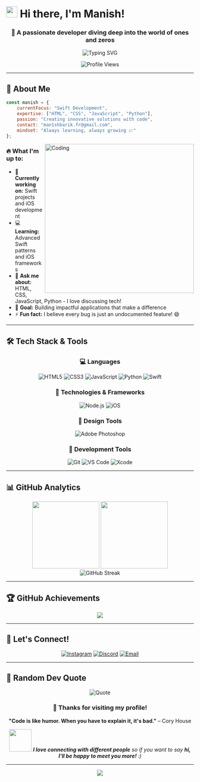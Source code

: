 # <img src="https://raw.githubusercontent.com/MartinHeinz/MartinHeinz/master/wave.gif" width="30px" height="30px" /> Hi there, I'm Manish!

<div align="center">
  
### 🚀 A passionate developer diving deep into the world of ones and zeros

<img src="https://readme-typing-svg.herokuapp.com?font=Fira+Code&size=22&duration=3000&pause=1000&color=36BCF7&center=true&vCenter=true&width=600&lines=Full+Stack+Developer;Swift+Enthusiast;Always+Learning+New+Technologies;Building+Amazing+Digital+Experiences" alt="Typing SVG" />

![Profile Views](https://komarev.com/ghpvc/?username=man1sh28&label=Profile%20views&color=brightgreen&style=for-the-badge)

</div>

---

## 🎯 About Me

```javascript
const manish = {
    currentFocus: "Swift Development",
    expertise: ["HTML", "CSS", "JavaScript", "Python"],
    passion: "Creating innovative solutions with code",
    contact: "man1shbarik.fr@gmail.com",
    mindset: "Always learning, always growing 📈"
};
```

<img align="right" alt="Coding" width="400" src="https://cdn.dribbble.com/users/1162077/screenshots/3848914/programmer.gif">

### 🔥 What I'm up to:
- 🔭 **Currently working on:** Swift projects and iOS development
- 💻 **Learning:** Advanced Swift patterns and iOS frameworks
- 💬 **Ask me about:** HTML, CSS, JavaScript, Python - I love discussing tech!
- 🎯 **Goal:** Building impactful applications that make a difference
- ⚡ **Fun fact:** I believe every bug is just an undocumented feature! 😄

---

## 🛠️ Tech Stack & Tools

<div align="center">

### 💻 Languages
![HTML5](https://img.shields.io/badge/HTML5-E34F26?style=for-the-badge&logo=html5&logoColor=white)
![CSS3](https://img.shields.io/badge/CSS3-1572B6?style=for-the-badge&logo=css3&logoColor=white)
![JavaScript](https://img.shields.io/badge/JavaScript-F7DF1E?style=for-the-badge&logo=javascript&logoColor=black)
![Python](https://img.shields.io/badge/Python-3776AB?style=for-the-badge&logo=python&logoColor=white)
![Swift](https://img.shields.io/badge/Swift-FA7343?style=for-the-badge&logo=swift&logoColor=white)

### 🚀 Technologies & Frameworks
![Node.js](https://img.shields.io/badge/Node.js-43853D?style=for-the-badge&logo=node.js&logoColor=white)
![iOS](https://img.shields.io/badge/iOS-000000?style=for-the-badge&logo=ios&logoColor=white)

### 🎨 Design Tools
![Adobe Photoshop](https://img.shields.io/badge/Adobe%20Photoshop-31A8FF?style=for-the-badge&logo=Adobe%20Photoshop&logoColor=white)

### 🔧 Development Tools
![Git](https://img.shields.io/badge/Git-F05032?style=for-the-badge&logo=git&logoColor=white)
![VS Code](https://img.shields.io/badge/VS%20Code-007ACC?style=for-the-badge&logo=visual-studio-code&logoColor=white)
![Xcode](https://img.shields.io/badge/Xcode-1575F9?style=for-the-badge&logo=xcode&logoColor=white)

</div>

---

## 📊 GitHub Analytics

<div align="center">
  <img height="180em" src="https://github-readme-stats.vercel.app/api?username=man1sh&show_icons=true&theme=tokyonight&include_all_commits=true&count_private=true"/>
  <img height="180em" src="https://github-readme-stats.vercel.app/api/top-langs/?username=man1sh&layout=compact&langs_count=8&theme=tokyonight"/>
</div>

<div align="center">
  <img src="https://github-readme-streak-stats.herokuapp.com/?user=man1sh&theme=tokyonight" alt="GitHub Streak" />
</div>



---

## 🏆 GitHub Achievements

<div align="center">
  <img src="https://github-profile-trophy.vercel.app/?username=man1sh&theme=tokyonight&no-frame=true&no-bg=false&margin-w=4&row=2&column=4" />
</div>

---

## 🤝 Let's Connect!

<div align="center">

[![Instagram](https://img.shields.io/badge/Instagram-E4405F?style=for-the-badge&logo=instagram&logoColor=white)](https://instagram.com/man1sh.08)
[![Discord](https://img.shields.io/badge/Discord-7289DA?style=for-the-badge&logo=discord&logoColor=white)](https://discord.gg/man1sh.08)
[![Email](https://img.shields.io/badge/Email-D14836?style=for-the-badge&logo=gmail&logoColor=white)](mailto:man1shbarik.fr@gmail.com)

</div>

---

## 💭 Random Dev Quote

<div align="center">

![Quote](https://quotes-github-readme.vercel.app/api?type=horizontal&theme=tokyonight)



### 💝 Thanks for visiting my profile!


**"Code is like humor. When you have to explain it, it's bad."** – Cory House

<img src="https://media.giphy.com/media/LnQjpWaON8nhr21vNW/giphy.gif" width="60"> <em><b>I love connecting with different people</b> so if you want to say <b>hi, I'll be happy to meet you more!</b> :)</em>

</div>

---

<div align="center">
  <img src="https://capsule-render.vercel.app/api?type=waving&color=gradient&height=60&section=footer"/>
</div>
